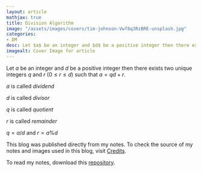 ```yaml
---
layout: article
mathjax: true
title: Division Algorithm
image: "/assets/images/covers/tim-johnson-Vwf8q3RzBRE-unsplash.jpg"
categories:
- DM
desc: Let $a$ be an integer and $d$ be a positive integer then there exists two unique integers $q$ and $r$ ($0 \le r \le d$) such that $a= qd+r$. 
imagealt: Cover Image for article
---
```


Let $a$ be an integer and $d$ be a positive integer then there exists two unique integers $q$ and $r$ ($0 \le r \le d$) such that $a= qd+r$.

































































































































































































































































































































































































$a$ is called *dividend*
































































































































































































































































































































































































$d$ is called *divisor*
































































































































































































































































































































































































$q$ is called *quotient*
































































































































































































































































































































































































$r$ is called *remainder*
































































































































































































































































































































































































$q = a/d$ and $r= a\%d$



































































































































































































































































































































































































This blog was published directly from my notes.
To check the source of my notes and images used in this blog, visit <a href="/credits.html" target="_blank">Credits</a>.

To read my notes, download this <a href="https://github.com/bovem/CS" target="blank">repository</a>.